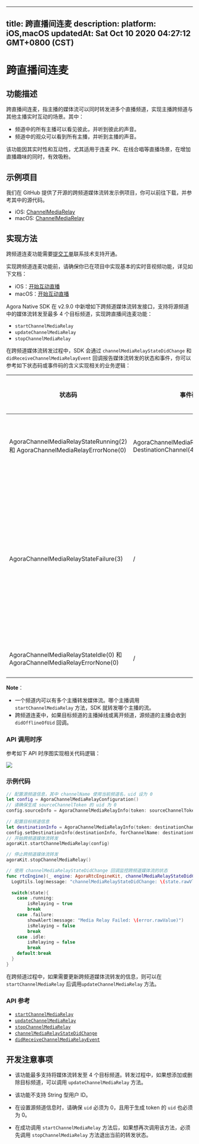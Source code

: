 
---
title: 跨直播间连麦
description: 
platform: iOS,macOS
updatedAt: Sat Oct 10 2020 04:27:12 GMT+0800 (CST)
---
# 跨直播间连麦
## 功能描述

跨直播间连麦，指主播的媒体流可以同时转发进多个直播频道，实现主播跨频道与其他主播实时互动的场景。其中：

- 频道中的所有主播可以看见彼此，并听到彼此的声音。
- 频道中的观众可以看到所有主播，并听到主播的声音。

该功能因其实时性和互动性，尤其适用于连麦 PK、在线合唱等直播场景，在增加直播趣味的同时，有效吸粉。

## 示例项目

我们在 GitHub 提供了开源的跨频道媒体流转发示例项目，你可以前往下载，并参考其中的源代码。
- iOS: [ChannelMediaRelay](https://github.com/AgoraIO/API-Examples/blob/master/iOS/APIExample/Examples/Advanced/MediaChannelRelay/MediaChannelRelay.swift) 
- macOS: [ChannelMediaRelay](https://github.com/AgoraIO/API-Examples/blob/master/macOS/APIExample/Examples/Advanced/ChannelMediaRelay/ChannelMediaRelay.swift)

## 实现方法

<div class="alert note">跨频道连麦功能需要<a href="https://agora-ticket.agora.io/">提交工单</a>联系技术支持开通。</div>

实现跨频道连麦功能前，请确保你已在项目中实现基本的实时音视频功能，详见如下文档：
- iOS：[开始互动直播](../../cn/Interactive%20Broadcast/start_live_ios.md)
- macOS：[开始互动直播](../../cn/Interactive%20Broadcast/start_live_mac.md)

Agora Native SDK 在 v2.9.0 中新增如下跨频道媒体流转发接口，支持将源频道中的媒体流转发至最多 4 个目标频道，实现跨直播间连麦功能：

- `startChannelMediaRelay`
- `updateChannelMediaRelay`
- `stopChannelMediaRelay`

在跨频道媒体流转发过程中，SDK 会通过 `channelMediaRelayStateDidChange` 和 `didReceiveChannelMediaRelayEvent` 回调报告媒体流转发的状态和事件，你可以参考如下状态码或事件码的含义实现相关的业务逻辑：


| 状态码 | 事件码 | 媒体流转发状态 |
| ---------------- | ---------------- | ---------------- |
| AgoraChannelMediaRelayStateRunning(2) 和 AgoraChannelMediaRelayErrorNone(0)     | AgoraChannelMediaRelayEventSentTo-DestinationChannel(4)      | 源频道开始向目标频道传输数据      |
| AgoraChannelMediaRelayStateFailure(3)     | /      | 跨频道媒体流转发出现异常。可以参考 error 参数中报告的出错原因进行问题排查      |
| AgoraChannelMediaRelayStateIdle(0) 和 AgoraChannelMediaRelayErrorNone(0)     | /      | 已停止媒体流转发      |

**Note**：
- 一个频道内可以有多个主播转发媒体流。哪个主播调用 `startChannelMediaRelay` 方法，SDK 就转发哪个主播的流。
- 跨频道连麦中，如果目标频道的主播掉线或离开频道，源频道的主播会收到 `didOfflineOfUid` 回调。

### API 调用时序

参考如下 API 时序图实现相关代码逻辑：

![](https://web-cdn.agora.io/docs-files/1568964425915)

### 示例代码

```swift
// 配置源频道信息，其中 channelName 使用当前频道名，uid 设为 0
let config = AgoraChannelMediaRelayConfiguration()
// 请确保生成 sourceChannelToken 的 uid 为 0
config.sourceInfo = AgoraChannelMediaRelayInfo(token: sourceChannelToken)
  
// 配置目标频道信息
let destinationInfo = AgoraChannelMediaRelayInfo(token: destinationChannelToken)
config.setDestinationInfo(destinationInfo, forChannelName: destinationChannelName)
// 开始跨频道媒体流转发
agoraKit.startChannelMediaRelay(config)

// 停止跨频道媒体流转发
agoraKit.stopChannelMediaRelay()
```

```swift
// 使用 channelMediaRelayStateDidChange 回调监控跨频道媒体流的状态
func rtcEngine)(_ engine: AgoraRtcEngineKit, channelMediaRelayStateDidChange state: AgoraChannelMediaRelayState, error: AgoraChannelMediaRelayError) {
  LogUtils.log(message: "channelMediaRelayStateDidChange: \(state.rawVlue) error \(error.rawValue)", level: .info)
  
  switch(state){
    case .running:
        isRelaying = true
        break
    case .failure:
        showAlert(message: "Media Relay Failed: \(error.rawValue)")
        isRelaying = false
        break
    case .idle:
        isRelaying = false
        break
    default:break
  }
}
```

<div class="alert note">在跨频道过程中，如果需要更新跨频道媒体流转发的信息，则可以在  <code>startChannelMediaRelay</code> 后调用<code>updateChannelMediaRelay</code> 方法。</div>


### API 参考

- [`startChannelMediaRelay`](https://docs.agora.io/cn/Interactive%20Broadcast/API%20Reference/oc/Classes/AgoraRtcEngineKit.html#//api/name/startChannelMediaRelay:)
- [`updateChannelMediaRelay`](https://docs.agora.io/cn/Interactive%20Broadcast/API%20Reference/oc/Classes/AgoraRtcEngineKit.html#//api/name/updateChannelMediaRelay:)
- [`stopChannelMediaRelay`](https://docs.agora.io/cn/Interactive%20Broadcast/API%20Reference/oc/Classes/AgoraRtcEngineKit.html#//api/name/stopChannelMediaRelay)
- [`channelMediaRelayStateDidChange`](https://docs.agora.io/cn/Interactive%20Broadcast/API%20Reference/oc/Protocols/AgoraRtcEngineDelegate.html#//api/name/rtcEngine:channelMediaRelayStateDidChange:error:)
- [`didReceiveChannelMediaRelayEvent`](https://docs.agora.io/cn/Interactive%20Broadcast/API%20Reference/oc/Protocols/AgoraRtcEngineDelegate.html#//api/name/rtcEngine:didReceiveChannelMediaRelayEvent:)

## 开发注意事项
- 该功能最多支持将媒体流转发至 4 个目标频道。转发过程中，如果想添加或删除目标频道，可以调用 `updateChannelMediaRelay` 方法。
- 该功能不支持 String 型用户 ID。





- 在设置源频道信息时，请确保 `uid` 必须为 0，且用于生成 token 的 `uid` 也必须为 0。

- 在成功调用 `startChannelMediaRelay` 方法后，如果想再次调用该方法，必须先调用 `stopChannelMediaRelay` 方法退出当前的转发状态。

